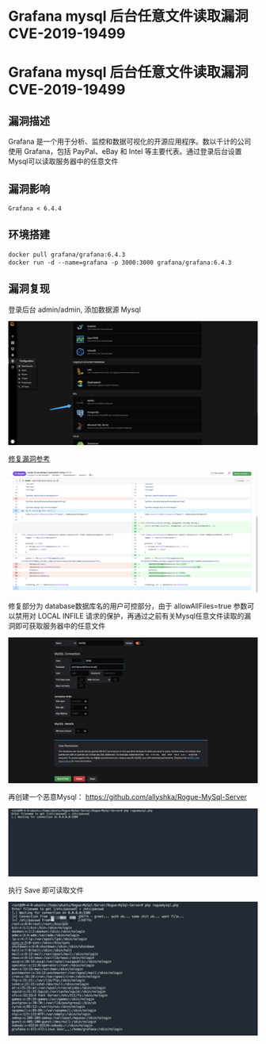 # Grafana mysql 后台任意文件读取漏洞 CVE-2019-19499

# Grafana mysql 后台任意文件读取漏洞 CVE-2019-19499

## 漏洞描述

Grafana 是一个用于分析、监控和数据可视化的开源应用程序。数以千计的公司使用 Grafana，包括 PayPal、eBay 和 Intel 等主要代表。通过登录后台设置Mysql可以读取服务器中的任意文件

## 漏洞影响

```
Grafana < 6.4.4
```

## 环境搭建

```
docker pull grafana/grafana:6.4.3 
docker run -d --name=grafana -p 3000:3000 grafana/grafana:6.4.3 
```

## 漏洞复现

登录后台 admin/admin, 添加数据源 Mysql

![](/images/202205241454997.png)

[修复漏洞参考](https://github.com/grafana/grafana/pull/20192/files)

![](/images/202205241454796.png)

修复部分为 database数据库名的用户可控部分，由于 allowAllFiles=true 参数可以禁用对 LOCAL INFILE 请求的保护，再通过之前有关Mysql任意文件读取的漏洞即可获取服务器中的任意文件

![](/images/202205241454909.png)

再创建一个恶意Mysql： https://github.com/allyshka/Rogue-MySql-Server

![](/images/202205241455919.png)

执行 Save 即可读取文件

![](/images/202205241455467.png)

